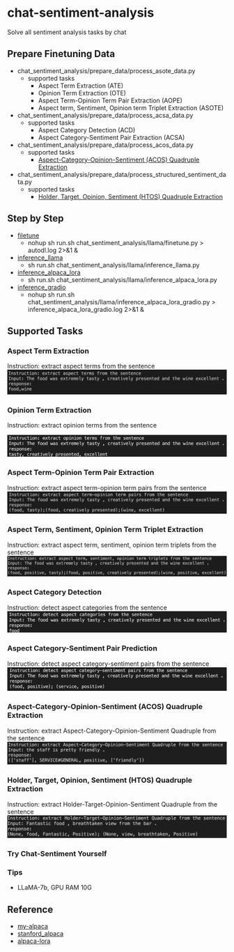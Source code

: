 # chat-sentiment-analysis
Solve all sentiment analysis tasks by chat

## Prepare Finetuning Data
- chat_sentiment_analysis/prepare_data/process_asote_data.py
  - supported tasks
    - Aspect Term Extraction (ATE)
    - Opinion Term Extraction (OTE)
    - Aspect Term-Opinion Term Pair Extraction (AOPE)
    - Aspect term, Sentiment, Opinion term Triplet Extraction (ASOTE)
- chat_sentiment_analysis/prepare_data/process_acsa_data.py
  - supported tasks
    - Aspect Category Detection (ACD)
    - Aspect Category-Sentiment Pair Extraction (ACSA)
- chat_sentiment_analysis/prepare_data/process_acos_data.py
  - supported tasks
    - [Aspect-Category-Opinion-Sentiment (ACOS) Quadruple Extraction](https://github.com/NUSTM/ACOS)
- chat_sentiment_analysis/prepare_data/process_structured_sentiment_data.py
  - supported tasks
    - [Holder, Target, Opinion, Sentiment (HTOS) Quadruple Extraction](https://github.com/jerbarnes/semeval22_structured_sentiment)

## Step by Step
- [filetune](chat_sentiment_analysis/llama/finetune.py)
  - nohup sh run.sh chat_sentiment_analysis/llama/finetune.py > autodl.log 2>&1 &
- [inference_llama](chat_sentiment_analysis/llama/inference_llama.py)
  - sh run.sh chat_sentiment_analysis/llama/inference_llama.py
- [inference_alpaca_lora](chat_sentiment_analysis/llama/inference_alpaca_lora.py)
  - sh run.sh chat_sentiment_analysis/llama/inference_alpaca_lora.py
- [inference_gradio](chat_sentiment_analysis/llama/inference_gradio.py)
    - nohup sh run.sh chat_sentiment_analysis/llama/inference_alpaca_lora_gradio.py > inference_alpaca_lora_gradio.log 2>&1 &

## Supported Tasks
### Aspect Term Extraction
Instruction: extract aspect terms from the sentence
![](./figures/tasks/ATE.png)

### Opinion Term Extraction
Instruction: extract opinion terms from the sentence

![](./figures/tasks/OTE.png)

### Aspect Term-Opinion Term Pair Extraction
Instruction: extract aspect term-opinion term pairs from the sentence
![](./figures/tasks/AOP.png)

### Aspect Term, Sentiment, Opinion Term Triplet Extraction
Instruction: extract aspect term, sentiment, opinion term triplets from the sentence
![](./figures/tasks/ASOTE.png)

### Aspect Category Detection
Instruction: detect aspect categories from the sentence
![](./figures/tasks/ACD.png)

### Aspect Category-Sentiment Pair Prediction
Instruction: detect aspect category-sentiment pairs from the sentence
![](./figures/tasks/ACSA.png)

### Aspect-Category-Opinion-Sentiment (ACOS) Quadruple Extraction
Instruction: extract Aspect-Category-Opinion-Sentiment Quadruple from the sentence
![](./figures/tasks/ACOS.png)

### Holder, Target, Opinion, Sentiment (HTOS) Quadruple Extraction
Instruction: extract Holder-Target-Opinion-Sentiment Quadruple from the sentence
![](./figures/tasks/HTOS.png)

### Try Chat-Sentiment Yourself

### Tips
- LLaMA-7b, GPU RAM 10G

## Reference
- [my-alpaca](https://github.com/l294265421/my-alpaca)
- [stanford_alpaca](https://github.com/tatsu-lab/stanford_alpaca#fine-tuning)
- [alpaca-lora](https://github.com/tloen/alpaca-lora)
